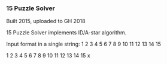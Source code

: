 ### 15 Puzzle Solver
Built 2015, uploaded to GH 2018

15 Puzzle Solver implements ID/A-star algorithm. 

Input format in a single string: 
1 2 3 4 5 6 7 8 9 10 11 12 13 14 15

1  2  3  4
5  6  7  8 
9  10 11 12
13 14 15  x

